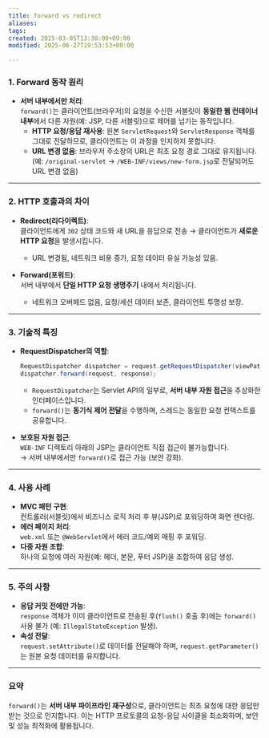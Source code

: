 ```yaml
---
title: forward vs redirect
aliases: 
tags: 
created: 2025-03-05T13:38:00+09:00
modified: 2025-06-27T19:53:53+09:00

---
```



### 1. **Forward 동작 원리**
- **서버 내부에서만 처리**:  
  `forward()`는 클라이언트(브라우저)의 요청을 수신한 서블릿이 **동일한 웹 컨테이너 내부**에서 다른 자원(예: JSP, 다른 서블릿)으로 제어를 넘기는 동작입니다.  
  - **HTTP 요청/응답 재사용**: 원본 `ServletRequest`와 `ServletResponse` 객체를 그대로 전달하므로, 클라이언트는 이 과정을 인지하지 못합니다.
  - **URL 변경 없음**: 브라우저 주소창의 URL은 최초 요청 경로 그대로 유지됩니다. (예: `/original-servlet` → `/WEB-INF/views/new-form.jsp`로 전달되어도 URL 변경 없음)

---

### 2. **HTTP 호출과의 차이**
- **Redirect(리다이렉트)**:  
  클라이언트에게 `302` 상태 코드와 새 URL을 응답으로 전송 → 클라이언트가 **새로운 HTTP 요청**을 발생시킵니다.  
  - URL 변경됨, 네트워크 비용 증가, 요청 데이터 유실 가능성 있음.

- **Forward(포워드)**:  
  서버 내부에서 **단일 HTTP 요청 생명주기** 내에서 처리됩니다.  
  - 네트워크 오버헤드 없음, 요청/세션 데이터 보존, 클라이언트 투명성 보장.

---

### 3. **기술적 특징**
- **RequestDispatcher의 역할**:  

  ```java
  RequestDispatcher dispatcher = request.getRequestDispatcher(viewPath);
  dispatcher.forward(request, response);
  ```

  - `RequestDispatcher`는 Servlet API의 일부로, **서버 내부 자원 접근**을 추상화한 인터페이스입니다.
  - `forward()`는 **동기식 제어 전달**을 수행하며, 스레드는 동일한 요청 컨텍스트를 공유합니다.

- **보호된 자원 접근**:  
  `WEB-INF` 디렉토리 아래의 JSP는 클라이언트 직접 접근이 불가능합니다.  
  → 서버 내부에서만 `forward()`로 접근 가능 (보안 강화).

---

### 4. **사용 사례**
- **MVC 패턴 구현**:  
  컨트롤러(서블릿)에서 비즈니스 로직 처리 후 뷰(JSP)로 포워딩하여 화면 렌더링.
- **에러 페이지 처리**:  
  `web.xml` 또는 `@WebServlet`에서 에러 코드/예외 매핑 후 포워딩.
- **다중 자원 조합**:  
  하나의 요청에 여러 자원(예: 헤더, 본문, 푸터 JSP)을 조합하여 응답 생성.

---

### 5. **주의 사항**
- **응답 커밋 전에만 가능**:  
  `response` 객체가 이미 클라이언트로 전송된 후(`flush()` 호출 후)에는 `forward()` 사용 불가 (예: `IllegalStateException` 발생).
- **속성 전달**:  
  `request.setAttribute()`로 데이터를 전달해야 하며, `request.getParameter()`는 원본 요청 데이터를 유지합니다.

---

### 요약
`forward()`는 **서버 내부 파이프라인 재구성**으로, 클라이언트는 최초 요청에 대한 응답만 받는 것으로 인지합니다. 이는 HTTP 프로토콜의 요청-응답 사이클을 최소화하며, 보안 및 성능 최적화에 활용됩니다.